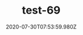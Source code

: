 ---
title: test-69
date: 2020-07-30T07:53:59.980Z
banner_subcontent: asdfsf
category: Personal stories
focus: Assessment of organisational approach
role: CEO or leadership
organisation_size: Large (250+ employees)
industry: Emergency services & security
content: Lorem ipsum dolor sit amet, consectetur adipiscing elit, sed do eiusmod tempor incididunt ut labore et dolore magna aliqua. Ut enim ad minim veniam, quis nostrud exercitation ullamco laboris nisi ut aliquip ex ea commodo consequat. Duis aute irure dolor in reprehenderit in voluptate velit esse cillum dolore eu fugiat nulla pariatur. Excepteur sint occaecat cupidatat non proident, sunt in culpa qui officia deserunt mollit anim id est laborum.
---